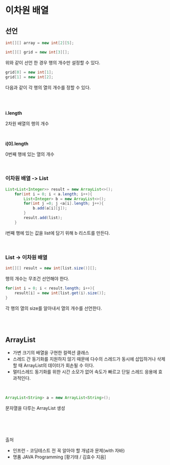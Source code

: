 # 이차원 배열
  
## 선언
```java
int[][] array = new int[2][5];
```

```java
int[][] grid = new int[3][];
```
위와 같이 선언 한 경우 행의 개수만 설정할 수 있다.

```java
grid[0] = new int[1];
grid[1] = new int[2];
```
다음과 같이 각 행의 열의 개수를 정할 수 있다.

<br>
<br>

__i.length__

2차원 배열의 행의 개수

<br>

__i[0].length__

0번째 행에 있는 열의 개수

<br>

### __이차원 배열 -> List__
```java
List<List<Integer>> result = new ArrayList<>();
    for(int i = 0; i < a.length; i++){
        List<Integer> b = new ArrayList<>();
        for(int j =0; j <a[i].length; j++){
            b.add(a[i][j]);
        }
        result.add(list);
    }
```
i번째 행에 있는 값을 list에 담기 위해 b 리스트를 만든다.

<br>

### __List -> 이차원 배열__
```java
int[][] result = new int[list.size()][];
```
행의 개수는 무조건 선언해야 한다.

```java
for(int i = 0; i < result.length; i++){
    result[i] = new int[list.get(i).size()];
}
```
각 행의 열의 size를 알아내서 열의 개수를 선언한다.

<br>
<br>

## __ArrayList<E>__

* 가변 크기의 배열을 구현한 컬렉션 클래스
* 스레드 간 동기화를 지원하지 않기 때문에 다수의 스레드가 동시에 삽입하거나 삭제할 때 ArrayList의 데이터가 회손될 수 이다.
* 멀티스레드 동기화를 위한 시간 소모가 없어 속도가 빠르고 단일 스레드 응용에 효과적인다.

<br>


```java
ArrayList<String> a = new ArrayList<String>();
```
문자열을 다루는 ArrayList 생성
 
<br>
<br>
<br>


출처

* 인프런 - 코딩테스트 전 꼭 알아야 할 개념과 문제(with 자바)
* 명품 JAVA Programming [황기태 / 김효수 지음]
